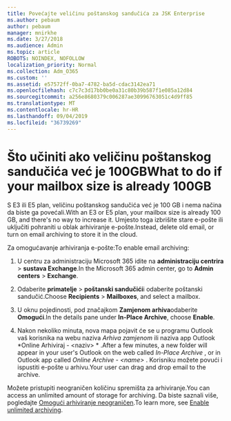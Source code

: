 ```yaml
---
title: Povećajte veličinu poštanskog sandučića za JSK Enterprise
ms.author: pebaum
author: pebaum
manager: mnirkhe
ms.date: 3/27/2018
ms.audience: Admin
ms.topic: article
ROBOTS: NOINDEX, NOFOLLOW
localization_priority: Normal
ms.collection: Adm_O365
ms.custom: ''
ms.assetid: e57572ff-0ba7-4782-ba5d-cdac3142ea71
ms.openlocfilehash: c7c7c3d17bb0be0a31c80b39b587f1e085a12d84
ms.sourcegitcommit: a256e8680379c006287ae30996763051c4d9ff85
ms.translationtype: MT
ms.contentlocale: hr-HR
ms.lasthandoff: 09/04/2019
ms.locfileid: "36739269"
---
```

# <a name="what-to-do-if-your-mailbox-size-is-already-100gb"></a><span data-ttu-id="27792-102">Što učiniti ako veličinu poštanskog sandučića već je 100GB</span><span class="sxs-lookup"><span data-stu-id="27792-102">What to do if your mailbox size is already 100GB</span></span>

<span data-ttu-id="27792-103">S E3 ili E5 plan, veličinu poštanskog sandučića već je 100 GB i nema načina da biste ga povećali.</span><span class="sxs-lookup"><span data-stu-id="27792-103">With an E3 or E5 plan, your mailbox size is already 100 GB, and there's no way to increase it.</span></span> <span data-ttu-id="27792-104">Umjesto toga izbrišite stare e-pošte ili uključiti pohraniti u oblak arhiviranje e-pošte.</span><span class="sxs-lookup"><span data-stu-id="27792-104">Instead, delete old email, or turn on email archiving to store it in the cloud.</span></span> 
  
<span data-ttu-id="27792-105">Za omogućavanje arhiviranja e-pošte:</span><span class="sxs-lookup"><span data-stu-id="27792-105">To enable email archiving:</span></span>
  
1. <span data-ttu-id="27792-106">U centru za administraciju Microsoft 365 idite na **administraciju centrira** \> **sustava Exchange**.</span><span class="sxs-lookup"><span data-stu-id="27792-106">In the Microsoft 365 admin center, go to **Admin centers** \> **Exchange**.</span></span> 
    
2. <span data-ttu-id="27792-107">Odaberite **primatelje** \> **poštanski sandučići**i odaberite poštanski sandučić.</span><span class="sxs-lookup"><span data-stu-id="27792-107">Choose **Recipients** \> **Mailboxes**, and select a mailbox.</span></span> 
    
3. <span data-ttu-id="27792-108">U oknu pojedinosti, pod značajkom **Zamjenom arhiva**odaberite **Omogući**.</span><span class="sxs-lookup"><span data-stu-id="27792-108">In the details pane under **In-Place Archive**, choose **Enable**.</span></span> 
    
4. <span data-ttu-id="27792-109">Nakon nekoliko minuta, nova mapa pojavit će se u programu Outlook vaš korisnika na webu naziva *Arhiva zamjenom* ili naziva app Outlook \*Online Arhiviraj - \<naziv\> \* .</span><span class="sxs-lookup"><span data-stu-id="27792-109">After a few minutes, a new folder will appear in your user's Outlook on the web called  *In-Place Archive*  , or in Outlook app called  *Online Archive - \<name\>*  .</span></span> <span data-ttu-id="27792-110">Korisniku možete povući i ispustiti e-pošte u arhivu.</span><span class="sxs-lookup"><span data-stu-id="27792-110">Your user can drag and drop email to the archive.</span></span> 
    
<span data-ttu-id="27792-111">Možete pristupiti neograničen količinu spremišta za arhiviranje.</span><span class="sxs-lookup"><span data-stu-id="27792-111">You can access an unlimited amount of storage for archiving.</span></span> <span data-ttu-id="27792-112">Da biste saznali više, pogledajte [Omogući arhiviranje neograničen](https://docs.microsoft.com/office365/securitycompliance/enable-unlimited-archiving).</span><span class="sxs-lookup"><span data-stu-id="27792-112">To learn more, see [Enable unlimited archiving](https://docs.microsoft.com/office365/securitycompliance/enable-unlimited-archiving).</span></span>
  


